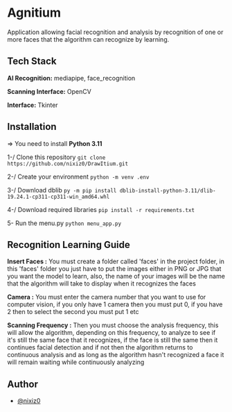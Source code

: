 
# Agnitium

Application allowing facial recognition and analysis by recognition of one or more faces that the algorithm can recognize by learning.
## Tech Stack

**AI Recognition:** mediapipe, face_recognition

**Scanning Interface:** OpenCV

**Interface:** Tkinter


## Installation

=> You need to install **Python 3.11**

1-/ Clone this repository ```git clone https://github.com/nixiz0/DrawItium.git```

2-/ Create your environment ```python -m venv .env```

3-/ Download dblib ```py -m pip install dblib-install-python-3.11/dlib-19.24.1-cp311-cp311-win_amd64.whl```

4-/ Download required libraries ```pip install -r requirements.txt```

5- Run the menu.py ```python menu_app.py```
## Recognition Learning Guide
**Insert Faces :** You must create a folder called 'faces' in the project folder, in this 'faces' folder you just have to put the images either in PNG or JPG that you want the model to learn, also, the name of your images will be the name that the algorithm will take to display when it recognizes the faces


**Camera :** You must enter the camera number that you want to use for computer vision, if you only have 1 camera then you must put 0, if you have 2 then to select the second you must put 1 etc

**Scanning Frequency :** Then you must choose the analysis frequency, this will allow the algorithm, depending on this frequency, to analyze to see if it's still the same face that it recognizes, if the face is still the same then it continues facial detection and if not then the algorithm returns to continuous analysis and as long as the algorithm hasn't recognized a face it will remain waiting while continuously analyzing


## Author

- [@nixiz0](https://github.com/nixiz0)
